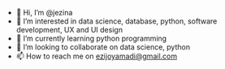 - 👋 Hi, I’m @jezina
- 👀 I’m interested in data science, database, python, software development, UX and UI design 
- 🌱 I’m currently learning python programming 
- 💞️ I’m looking to collaborate on data science, python 
- 📫 How to reach me on ezijoyamadi@gmail.com

<!---
jezina/jezina is a ✨ special ✨ repository because its `README.md` (this file) appears on your GitHub profile.
You can click the Preview link to take a look at your changes.
--->
